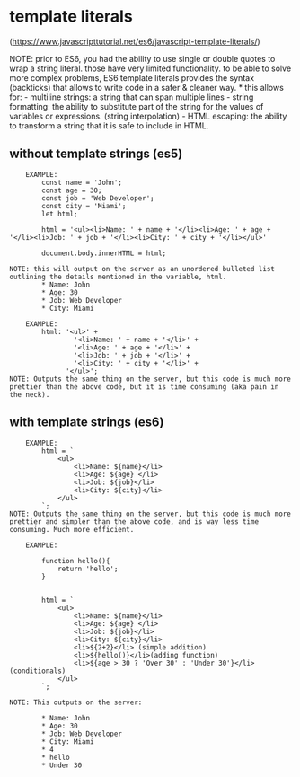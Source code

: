 # template literals

(https://www.javascripttutorial.net/es6/javascript-template-literals/)

NOTE: prior to ES6, you had the ability to use single or double quotes to wrap a string literal. those have very limited functionality. to be able to solve more complex problems, ES6 template literals provides the syntax (backticks) that allows to write code in a safer & cleaner way. 
    * this allows for: 
        - multiline strings: a string that can span multiple lines
        - string formatting: the ability to substitute part of the string for the values of variables or expressions. (string interpolation)
        - HTML escaping: the ability to transform a string that it is safe to include in HTML. 

## without template strings (es5)
        EXAMPLE:
            const name = 'John';
            const age = 30;
            const job = 'Web Developer';
            const city = 'Miami';
            let html;

            html = '<ul><li>Name: ' + name + '</li><li>Age: ' + age + '</li><li>Job: ' + job + '</li><li>City: ' + city + '</li></ul>'

            document.body.innerHTML = html;

    NOTE: this will output on the server as an unordered bulleted list outlining the details mentioned in the variable, html. 
            * Name: John
            * Age: 30
            * Job: Web Developer
            * City: Miami

        EXAMPLE: 
            html: '<ul>' +
                    '<li>Name: ' + name + '</li>' +
                    '<li>Age: ' + age + '</li>' +
                    '<li>Job: ' + job + '</li>' +
                    '<li>City: ' + city + '</li>' +
                  '</ul>';
    NOTE: Outputs the same thing on the server, but this code is much more prettier than the above code, but it is time consuming (aka pain in the neck). 

## with template strings (es6)
        EXAMPLE: 
            html = `
                <ul>
                    <li>Name: ${name}</li>
                    <li>Age: ${age} </li>
                    <li>Job: ${job}</li>
                    <li>City: ${city}</li>
                </ul>
            `;
    NOTE: Outputs the same thing on the server, but this code is much more prettier and simpler than the above code, and is way less time consuming. Much more efficient. 

        EXAMPLE:

            function hello(){
                return 'hello';
            }


            html = `
                <ul>
                    <li>Name: ${name}</li>
                    <li>Age: ${age} </li>
                    <li>Job: ${job}</li>
                    <li>City: ${city}</li>
                    <li>${2+2}</li> (simple addition)
                    <li>${hello()}</li>(adding function)
                    <li>${age > 30 ? 'Over 30' : 'Under 30'}</li> (conditionals)
                </ul>
            `;

    NOTE: This outputs on the server: 

            * Name: John
            * Age: 30
            * Job: Web Developer
            * City: Miami
            * 4
            * hello
            * Under 30
